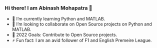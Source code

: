 ### Hi there! I am Abinash Mohapatra 👋

- 🌱 I’m currently learning Python and MATLAB.
- 👯 I’m looking to collaborate on Open Source projects on Python and MATLAB.
- 🥅 2022 Goals: Contribute to Open Source projects.
- ⚡ Fun fact: I am an avid follower of F1 and English Premeire League.

